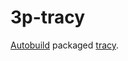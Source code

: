 # 3p-tracy

[Autobuild][] packaged [tracy][].

[Autobuild]: https://github.com/secondlife/autobuild
[tracy]: https://github.com/wolfpld/tracy
